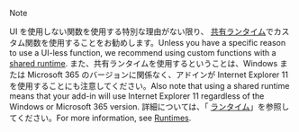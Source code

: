 >[!NOTE]
> <span data-ttu-id="fa919-101">UI を使用しない関数を使用する特別な理由がない限り、 [共有ランタイム](../excel/configure-your-add-in-to-use-a-shared-runtime.md)でカスタム関数を使用することをお勧めします。</span><span class="sxs-lookup"><span data-stu-id="fa919-101">Unless you have a specific reason to use a UI-less function, we recommend using custom functions with a [shared runtime](../excel/configure-your-add-in-to-use-a-shared-runtime.md).</span></span> <span data-ttu-id="fa919-102">また、共有ランタイムを使用するということは、Windows または Microsoft 365 のバージョンに関係なく、アドインが Internet Explorer 11 を使用することにも注意してください。</span><span class="sxs-lookup"><span data-stu-id="fa919-102">Also note that using a shared runtime means that your add-in will use Internet Explorer 11 regardless of the Windows or Microsoft 365 version.</span></span> <span data-ttu-id="fa919-103">詳細については、「 [ランタイム](../reference/manifest/runtimes.md)」を参照してください。</span><span class="sxs-lookup"><span data-stu-id="fa919-103">For more information, see [Runtimes](../reference/manifest/runtimes.md).</span></span>